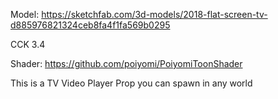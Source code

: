Model: https://sketchfab.com/3d-models/2018-flat-screen-tv-d885976821324ceb8fa4f1fa569b0295

CCK 3.4 

Shader: https://github.com/poiyomi/PoiyomiToonShader

This is a TV Video Player Prop you can spawn in any world 
